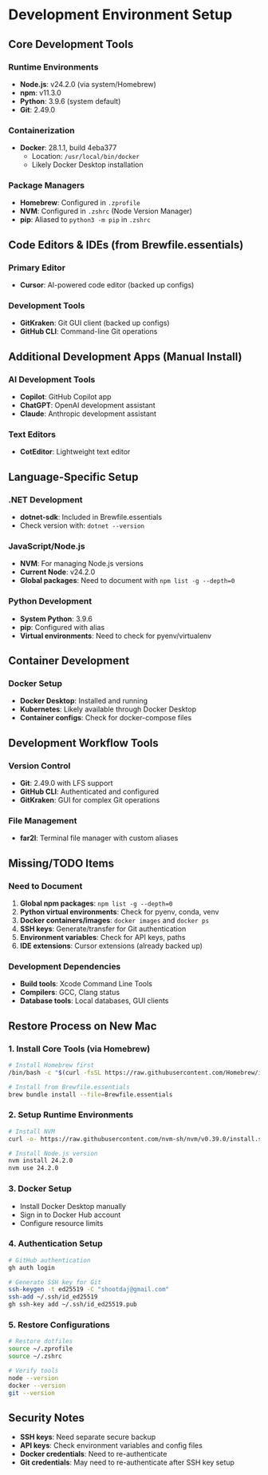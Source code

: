 # Development Environment Setup

## Core Development Tools

### Runtime Environments
- **Node.js**: v24.2.0 (via system/Homebrew)
- **npm**: v11.3.0
- **Python**: 3.9.6 (system default)
- **Git**: 2.49.0

### Containerization
- **Docker**: 28.1.1, build 4eba377
  - Location: `/usr/local/bin/docker`
  - Likely Docker Desktop installation

### Package Managers
- **Homebrew**: Configured in `.zprofile`
- **NVM**: Configured in `.zshrc` (Node Version Manager)
- **pip**: Aliased to `python3 -m pip` in `.zshrc`

## Code Editors & IDEs (from Brewfile.essentials)

### Primary Editor
- **Cursor**: AI-powered code editor (backed up configs)

### Development Tools
- **GitKraken**: Git GUI client (backed up configs)
- **GitHub CLI**: Command-line Git operations

## Additional Development Apps (Manual Install)

### AI Development Tools
- **Copilot**: GitHub Copilot app
- **ChatGPT**: OpenAI development assistant  
- **Claude**: Anthropic development assistant

### Text Editors
- **CotEditor**: Lightweight text editor

## Language-Specific Setup

### .NET Development
- **dotnet-sdk**: Included in Brewfile.essentials
- Check version with: `dotnet --version`

### JavaScript/Node.js
- **NVM**: For managing Node.js versions
- **Current Node**: v24.2.0
- **Global packages**: Need to document with `npm list -g --depth=0`

### Python Development
- **System Python**: 3.9.6
- **pip**: Configured with alias
- **Virtual environments**: Need to check for pyenv/virtualenv

## Container Development

### Docker Setup
- **Docker Desktop**: Installed and running
- **Kubernetes**: Likely available through Docker Desktop
- **Container configs**: Check for docker-compose files

## Development Workflow Tools

### Version Control
- **Git**: 2.49.0 with LFS support
- **GitHub CLI**: Authenticated and configured
- **GitKraken**: GUI for complex Git operations

### File Management  
- **far2l**: Terminal file manager with custom aliases

## Missing/TODO Items

### Need to Document
1. **Global npm packages**: `npm list -g --depth=0`
2. **Python virtual environments**: Check for pyenv, conda, venv
3. **Docker containers/images**: `docker images` and `docker ps`
4. **SSH keys**: Generate/transfer for Git authentication
5. **Environment variables**: Check for API keys, paths
6. **IDE extensions**: Cursor extensions (already backed up)

### Development Dependencies
- **Build tools**: Xcode Command Line Tools
- **Compilers**: GCC, Clang status
- **Database tools**: Local databases, GUI clients

## Restore Process on New Mac

### 1. Install Core Tools (via Homebrew)
```bash
# Install Homebrew first
/bin/bash -c "$(curl -fsSL https://raw.githubusercontent.com/Homebrew/install/HEAD/install.sh)"

# Install from Brewfile.essentials
brew bundle install --file=Brewfile.essentials
```

### 2. Setup Runtime Environments
```bash
# Install NVM
curl -o- https://raw.githubusercontent.com/nvm-sh/nvm/v0.39.0/install.sh | bash

# Install Node.js version
nvm install 24.2.0
nvm use 24.2.0
```

### 3. Docker Setup
- Install Docker Desktop manually
- Sign in to Docker Hub account
- Configure resource limits

### 4. Authentication Setup
```bash
# GitHub authentication
gh auth login

# Generate SSH key for Git
ssh-keygen -t ed25519 -C "shootdaj@gmail.com"
ssh-add ~/.ssh/id_ed25519
gh ssh-key add ~/.ssh/id_ed25519.pub
```

### 5. Restore Configurations
```bash
# Restore dotfiles
source ~/.zprofile
source ~/.zshrc

# Verify tools
node --version
docker --version
git --version
```

## Security Notes
- **SSH keys**: Need separate secure backup
- **API keys**: Check environment variables and config files
- **Docker credentials**: Need to re-authenticate
- **Git credentials**: May need to re-authenticate after SSH key setup
